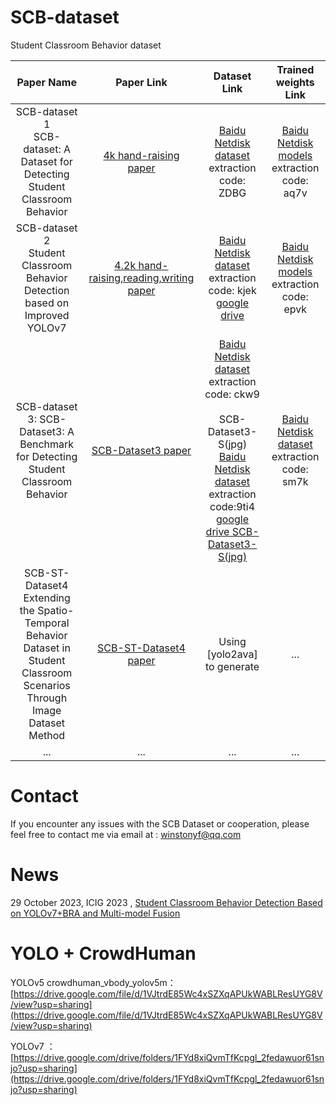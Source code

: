# SCB-dataset
Student Classroom Behavior dataset 

| Paper Name | Paper Link | Dataset Link | Trained weights Link |
| :----: | :----: | :----: | :----: |
| SCB-dataset 1 <br/> SCB-dataset: A Dataset for Detecting Student Classroom Behavior| [4k hand-raising paper](https://arxiv.org/pdf/2304.02488.pdf) | [Baidu Netdisk dataset](https://pan.baidu.com/s/1y3lGEYd-I-jxZKyAyw4MPw?pwd=zdbg) extraction code: ZDBG |  [Baidu Netdisk models](https://pan.baidu.com/s/1l2K66u0c0AAAu3NYMrhRpg?pwd=aq7v) extraction code: aq7v |
| SCB-dataset 2 <br/> Student Classroom Behavior Detection based on Improved YOLOv7 | [4.2k hand-raising,reading,writing paper](https://arxiv.org/pdf/2306.03318.pdf) |[Baidu Netdisk dataset](https://pan.baidu.com/s/1Fv0LLrxQUG3M1qS1V0Bhkg?pwd=kjek) extraction code: kjek <br> [google drive](https://drive.google.com/file/d/1anyShJCOMC4PUIvbddfHu3PQLqq8PYWV/view?usp=sharing) |[Baidu Netdisk models](https://pan.baidu.com/s/1SLxUQLETajguOZu5t3EbYg?pwd=epvk)  extraction code: epvk  |
| SCB-dataset 3: SCB-Dataset3: A Benchmark for Detecting Student Classroom Behavior    | [SCB-Dataset3 paper](https://browse.arxiv.org/pdf/2310.02522.pdf)  |[Baidu Netdisk dataset](https://pan.baidu.com/s/1FK-JQSNnev2ioyp01dhOBA?pwd=ckw9) extraction code: ckw9  <br>  <br> SCB-Dataset3-S(jpg) [Baidu Netdisk dataset](https://pan.baidu.com/s/1hsIzMA3ciwo2cg5jxe2FEQ?pwd=9ti4) extraction code:9ti4  <br> [google drive SCB-Dataset3-S(jpg)](https://drive.google.com/file/d/1IRODKFgkAguY-yzooQ7eDta-LtaiVA2r/view?usp=sharing)   |[Baidu Netdisk dataset](https://pan.baidu.com/s/1Of6cG4X0FP015c1mQKnfng?pwd=sm7k)    extraction code:  sm7k    |
| SCB-ST-Dataset4 <br/> Extending the Spatio-Temporal Behavior Dataset in Student Classroom Scenarios Through Image Dataset Method   | [SCB-ST-Dataset4 paper](https://arxiv.org/pdf/2310.16267.pdf)    | Using [yolo2ava] to generate      |...        |
| ...   | ...        |...        |...        |

# Contact
If you encounter any issues with the SCB Dataset or cooperation, please feel free to contact me via email at : winstonyf@qq.com

# News
29 October 2023, ICIG 2023 , [Student Classroom Behavior Detection Based on YOLOv7+BRA and Multi-model Fusion](https://link.springer.com/chapter/10.1007/978-3-031-46311-2_4)

# YOLO + CrowdHuman

YOLOv5 crowdhuman_vbody_yolov5m：
[https://drive.google.com/file/d/1VJtrdE85Wc4xSZXqAPUkWABLResUYG8V/view?usp=sharing](https://drive.google.com/file/d/1VJtrdE85Wc4xSZXqAPUkWABLResUYG8V/view?usp=sharing)

YOLOv7 ：[https://drive.google.com/drive/folders/1FYd8xiQvmTfKcpgl_2fedawuor61snjo?usp=sharing](https://drive.google.com/drive/folders/1FYd8xiQvmTfKcpgl_2fedawuor61snjo?usp=sharing)
